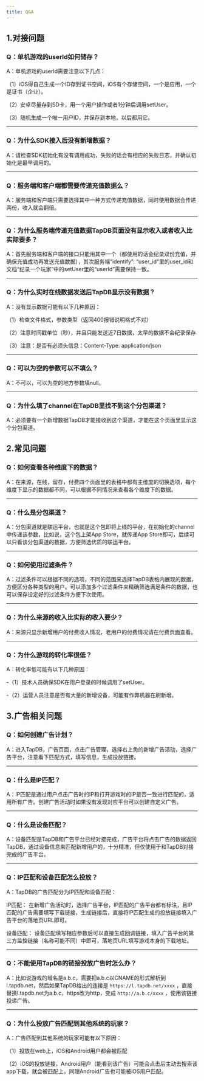 ```yaml
---
title: Q&A
---
```


## 1.对接问题

### Q：单机游戏的userId如何储存？

A：单机游戏的userId需要注意以下几点：

（1）iOS得自己生成一个ID存到证书空间，iOS有个存储空间，一个是应用，一个是证书（企业）。

（2）安卓尽量存到SD卡，用一个用户操作或者1分钟后调用setUser。

（3）随机生成一个唯一用户ID，并保存到本地，以后都用它。

------

### Q：为什么SDK接入后没有新增数据？

A：请检查SDK初始化有没有调用成功，失败的话会有相应的失败日志，并确认初始化是最早调用的。

------

### Q：服务端和客户端都需要传递充值数据么？

A：服务端和客户端只需要选择其中一种方式传递充值数据，同时使用数据会传递两份，收入就会翻倍。

------

### Q：为什么服务端传递充值数据TapDB页面没有显示收入或者收入比实际要多？

A：首先服务端和客户端的接口只能用其中一个（都使用的话会纪录双份充值，并确保充值成功再发送充值数据），其次服务端”identify”: “user_id”里的user_id和文档“纪录一个玩家”中的setUser里的“userId”需要保持一致。

------

### Q：为什么实时在线数据发送后TapDB显示没有数据？

A：没有显示数据可能有以下几种原因：

（1）检查文件格式，参数类型（返回400报错说明格式不对）

（2）注意时间戳单位（秒），并且只能发送近7日数据，太早的数据不会纪录保存

（3）注意：是否有必须头信息：Content-Type: application/json

------

### Q：可以为空的参数可以不填么？

A：不可以，可以为空的地方参数填null。

------

### Q：为什么填了channel在TapDB里找不到这个分包渠道？

A：必须要有一个新增数据TapDB才能接收到这个渠道，才能在这个页面里显示这个分包渠道。


## 2.常见问题

### Q：如何查看各种维度下的数据？

A：在来源，在线，留存，付费四个页面里的表格中都有主维度的切换选项，每个维度下显示的数据都不同，可以根据不同情况来查看各个维度下的数据。

------

### Q：什么是分包渠道？

A：分包渠道就是联运平台，也就是这个包即将上线的平台，在初始化的channel中传递该参数，比如说，这个包上架App Store，就传递App Store即可，后续可以只看该分包渠道的数据，方便筛选优质的联运平台。

------

### Q：如何使用过滤条件？

A：过滤条件可以根据不同的选项，不同的范围来选择TapDB表格内展现的数据，方便区分各种类型的用户。可以添加多个过滤条件来精确筛选满足条件的数据，也可以保存设定好的过滤条件方便下次使用。

------

### Q：为什么来源的收入比实际的收入要少？

A：来源只显示新增用户的付费收入情况，老用户的付费情况请在付费页面查看。

------

### Q：为什么游戏的转化率很低？

A：转化率低可能有以下几种原因：

-（1）技术人员确保SDK在用户登录的时候调用了setUser。
   
-（2）运营人员注意是否有大量的新增设备，可能有作弊机器在刷新增。


## 3.广告相关问题

### Q：如何创建广告计划？

A：进入TapDB，广告页面，点击广告管理，选择右上角的新增广告活动，选择广告平台，注意看下匹配方式，填写信息，生成投放链接。

------

### Q：什么是IP匹配？

A：IP匹配是通过用户点击广告时的IP和打开游戏时的IP是否一致进行匹配的，适用所有广告。创建广告活动时如果没有发现对应平台可以创建自定义广告。

------

### Q：什么是设备匹配？

A：设备匹配是TapDB和广告平台已经对接完成，广告平台将点击广告的数据返回TapDB，通过设备信息来匹配新增用户的，十分精准，但仅使用于和TapDB对接完成的广告平台。

------

### Q：IP匹配和设备匹配怎么投放？

A：TapDB的广告匹配分为IP匹配和设备匹配：

 IP匹配： 在新增广告活动时，选择广告平台，IP匹配的广告平台都有标注，且IP匹配的广告需要填写下载链接，生成链接后，直接将IP匹配生成的投放链接填入广告平台的落地页URL即可。
 
 设备匹配： 设备匹配填写相应参数后可以直接生成回调链接，填入广告平台的第三方监控链接（名称可能不同）中即可，落地页URL填写游戏本身的下载地址。
 
------

### Q：不能使用TapDB的链接投放广告时怎么办？

A：比如说游戏的域名是a.b.c，需要把a.b.c以CNAME的形式解析到l.tapdb.net，然后如果TapDB给出的连接是 `https://l.tapdb.net/xxxx` ，直接替换l.tapdb.net为a.b.c，https改为http，变成 `http://a.b.c/xxxx` ，使用该链接投递广告。

------

### Q：为什么投放广告匹配到其他系统的玩家？

A：广告匹配到其他系统的玩家可能有以下原因：

（1）投放在web上，iOS和Android用户都会被匹配

（2）iOS的投放链接，Android用户（能看到该广告）可能会点击后主动去搜索该app下载，就会被匹配上，同理Android广告也可能被iOS用户匹配。
